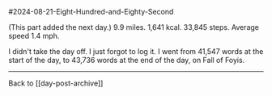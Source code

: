 #2024-08-21-Eight-Hundred-and-Eighty-Second

(This part added the next day.)  9.9 miles.  1,641 kcal.  33,845 steps.  Average speed 1.4 mph.

I didn't take the day off.  I just forgot to log it.  I went from 41,547 words at the start of the day, to 43,736 words at the end of the day, on Fall of Foyis.

---
Back to [[day-post-archive]]